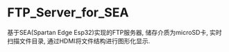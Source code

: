 # FTP_Server_for_SEA
基于SEA(Spartan Edge Esp32)实现的FTP服务器, 储存介质为microSD卡, 实时扫描文件目录, 通过HDMI将文件结构进行图形化显示. 
